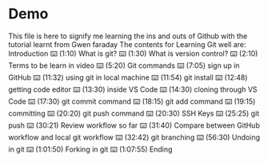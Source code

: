 # Demo

This file is here to signify me learning the ins and outs of Github with the tutorial learnt from Gwen faraday
The contents for Learning Git well are:
Introduction
⌨️ (1:10) What is git?
⌨️ (1:30) What is version control?
⌨️ (2:10) Terms to be learn in video
⌨️ (5:20) Git commands
⌨️ (7:05) sign up in GitHub
⌨️ (11:32) using git in local machine
⌨️ (11:54) git install
⌨️ (12:48) getting code editor
⌨️ (13:30) inside VS Code
⌨️ (14:30) cloning through VS Code
⌨️ (17:30) git commit command
⌨️ (18:15) git add command
⌨️ (19:15) committing
⌨️ (20:20) git push command
⌨️ (20:30) SSH Keys
⌨️ (25:25) git push
⌨️ (30:21) Review workflow so far
⌨️ (31:40) Compare between GitHub workflow and local git workflow
⌨️ (32:42) git branching
⌨️ (56:30) Undoing in git
⌨️ (1:01:50) Forking in git
⌨️ (1:07:55) Ending
